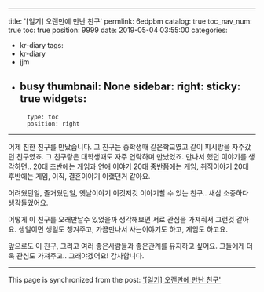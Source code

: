 
---
title: '[일기] 오랜만에 만난 친구'
permlink: 6edpbm
catalog: true
toc_nav_num: true
toc: true
position: 9999
date: 2019-05-04 03:55:00
categories:
- kr-diary
tags:
- kr-diary
- jjm
- busy
thumbnail: None
sidebar:
    right:
        sticky: true
widgets:
    -
        type: toc
        position: right
---


어제 친한 친구를 만났습니다.
그 친구는 중학생때 같은학교였고 같이 피시방을 자주갔던 친구였죠.
그 친구랑은 대학생때도 자주 연락하며 만났었죠.
만나서 했던 이야기를 생각하면..
20대 초반에는 게임과 연애 이야기
20대 중반쯤에는 게임, 취직이야기
20대 후반에는 게임, 이직, 결혼이야기
이랬던거 같아요.

어려웠던일, 즐거웠던일, 옛날이야기
이것저것 이야기할 수 있는 친구..
새삼 소중하다 생각들었어요.

어떻게 이 친구를 오래만날수 있었을까
생각해보면 서로 관심을 가져줘서 그런것 같아요.
생일이면 생일도 챙겨주고, 가끔만나서 사는이야기도 하고, 게임도 하고요.

앞으로도 이 친구, 그리고 여러 좋은사람들과
좋은관계를 유지하고 싶어요.
그들에게 더욱 관심도 가져주고.. 그래야겠어요!
감사합니다.

- - -

This page is synchronized from the post: ['[일기] 오랜만에 만난 친구'](https://steemit.com/@jacobyu/6edpbm)
